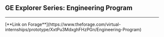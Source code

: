 ## GE Explorer Series: Engineering Program

<hr>
[**Link on Forage**](https://www.theforage.com/virtual-internships/prototype/XxtPu3MdxghFHzPGn/Engineering-Program)

